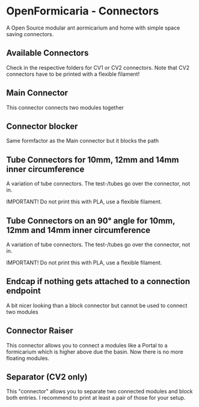 # OpenFormicaria - Connectors

A Open Source modular ant aormicarium and home with simple space saving connectors.

## Available Connectors
Check in the respective folders for CV1 or CV2 connectors. Note that CV2 connectors have to be printed with a flexible filament!

## Main Connector 
This connector connects two modules together

## Connector blocker
Same formfactor as the Main connector but it blocks the path

## Tube Connectors for 10mm, 12mm and 14mm inner circumference
A variation of tube connectors. The test-/tubes go over the connector, not in.

IMPORTANT! Do not print this with PLA, use a flexible filament.

## Tube Connectors on an 90° angle for 10mm, 12mm and 14mm inner circumference
A variation of tube connectors. The test-/tubes go over the connector, not in.

IMPORTANT! Do not print this with PLA, use a flexible filament.

## Endcap if nothing gets attached to a connection endpoint
A bit nicer looking than a block connector but cannot be used to connect two modules

## Connector Raiser 
This connector allows you to connect a modules like a Portal to a formicarium which is higher above due the basin. Now there is no more floating modules.

## Separator (CV2 only)
This "connector" allows you to separate two connected modules and block both entries. I recommend to print at least a pair of those for your setup.
